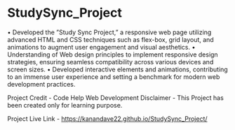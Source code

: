 # StudySync_Project

• Developed the ”Study Sync Project,” a responsive web page utilizing advanced HTML and CSS techniques such
as flex-box, grid layout, and animations to augment user engagement and visual aesthetics.
• Understanding of Web design principles to implement responsive design strategies, ensuring seamless compatibility
across various devices and screen sizes.
• Developed interactive elements and animations, contributing to an immense user experience and setting a benchmark
for modern web development practices.

Project Credit - Code Help Web Development 
Disclaimer - This Project has been created only for learning purpose. 

Project Live Link - https://kanandave22.github.io/StudySync_Project/
